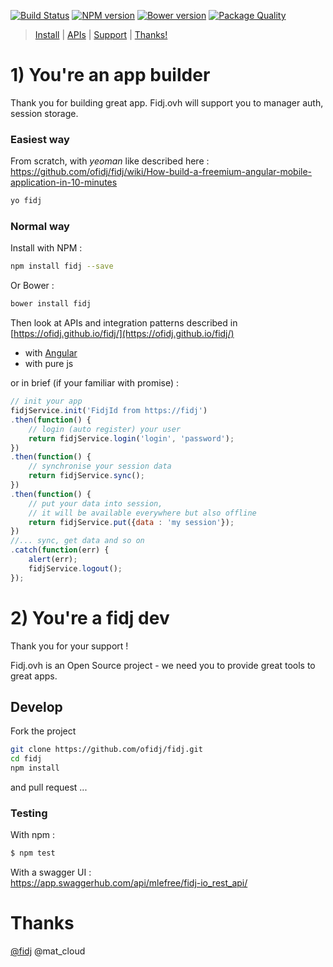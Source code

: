 
[![Build Status](https://travis-ci.org/ofidj/fidj.svg?branch=master)](https://travis-ci.org/ofidj/fidj) 
[![NPM version](https://badge.fury.io/js/fidj.svg)](https://www.npmjs.com/package/fidj) 
[![Bower version](https://badge.fury.io/bo/fidj.svg)](https://libraries.io/bower/fidj)
[![Package Quality](http://npm.packagequality.com/shield/fidj.svg)](http://packagequality.com/#?package=fidj)

> [Install](https://github.com/ofidj/fidj#install) | [APIs](https://ofidj.github.io/fidj) | [Support](https://github.com/ofidj/fidj#develop) | [Thanks!](https://github.com/ofidj/fidj#thanks)


# 1) You're an app builder
Thank you for building great app. 
Fidj.ovh will support you to manager auth, session storage.

### Easiest way

From scratch, with *yeoman* like described here : https://github.com/ofidj/fidj/wiki/How-build-a-freemium-angular-mobile-application-in-10-minutes
```bash
yo fidj
``` 

### Normal way

Install with NPM :
```bash
npm install fidj --save
```
Or Bower :
```bash
bower install fidj
```

Then look at APIs and integration patterns described in [https://ofidj.github.io/fidj/](https://ofidj.github.io/fidj/)
- with [Angular](https://ofidj.github.io/fidj/classes/fidjservice.html)
- with pure js

or in brief (if your familiar with promise) :
```js
// init your app
fidjService.init('FidjId from https://fidj')
.then(function() {
    // login (auto register) your user
    return fidjService.login('login', 'password');
})
.then(function() {
    // synchronise your session data
    return fidjService.sync();
})
.then(function() {
    // put your data into session, 
    // it will be available everywhere but also offline
    return fidjService.put({data : 'my session'});
})
//... sync, get data and so on
.catch(function(err) {
    alert(err);
    fidjService.logout();
});

```


# 2) You're a fidj dev
Thank you for your support !

Fidj.ovh is an Open Source project - we need you to provide great tools to great apps.

## Develop

Fork the project
```bash
git clone https://github.com/ofidj/fidj.git
cd fidj
npm install
```
and pull request ...

### Testing

With npm :
```bash
$ npm test
```

With a swagger UI :  
https://app.swaggerhub.com/api/mlefree/fidj-io_rest_api/


# Thanks

[@fidj](https://fidj.ovh) @mat_cloud 
 
